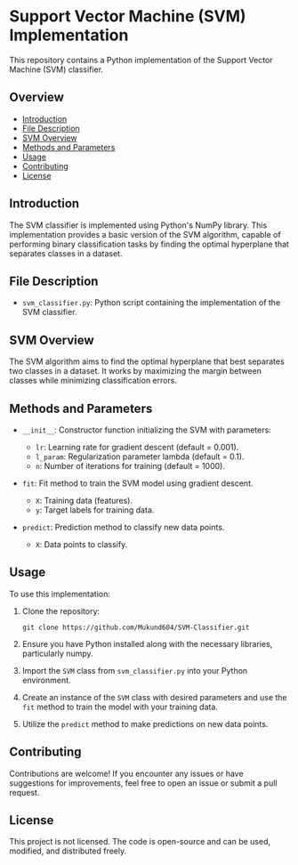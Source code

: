 # Support Vector Machine (SVM) Implementation

This repository contains a Python implementation of the Support Vector Machine (SVM) classifier.

## Overview

- [Introduction](#introduction)
- [File Description](#file-description)
- [SVM Overview](#svm-overview)
- [Methods and Parameters](#methods-and-parameters)
- [Usage](#usage)
- [Contributing](#contributing)
- [License](#license)

## Introduction

The SVM classifier is implemented using Python's NumPy library. This implementation provides a basic version of the SVM algorithm, capable of performing binary classification tasks by finding the optimal hyperplane that separates classes in a dataset.

## File Description

- `svm_classifier.py`: Python script containing the implementation of the SVM classifier.

## SVM Overview

The SVM algorithm aims to find the optimal hyperplane that best separates two classes in a dataset. It works by maximizing the margin between classes while minimizing classification errors.

## Methods and Parameters

- `__init__`: Constructor function initializing the SVM with parameters:
  - `lr`: Learning rate for gradient descent (default = 0.001).
  - `l_param`: Regularization parameter lambda (default = 0.1).
  - `n`: Number of iterations for training (default = 1000).

- `fit`: Fit method to train the SVM model using gradient descent.
  - `X`: Training data (features).
  - `y`: Target labels for training data.

- `predict`: Prediction method to classify new data points.
  - `X`: Data points to classify.

## Usage

To use this implementation:

1. Clone the repository:

    ```
    git clone https://github.com/Mukund604/SVM-Classifier.git
    ```

2. Ensure you have Python installed along with the necessary libraries, particularly numpy.

3. Import the `SVM` class from `svm_classifier.py` into your Python environment.

4. Create an instance of the `SVM` class with desired parameters and use the `fit` method to train the model with your training data.

5. Utilize the `predict` method to make predictions on new data points.

## Contributing

Contributions are welcome! If you encounter any issues or have suggestions for improvements, feel free to open an issue or submit a pull request.

## License

This project is not licensed. The code is open-source and can be used, modified, and distributed freely.

